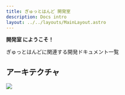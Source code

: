 ```yaml
---
title: ぎゅっとはんど 開発室
description: Docs intro
layout: ../../layouts/MainLayout.astro
---
```


**開発室 にようこそ！**

ぎゅっとはんどに関連する開発ドキュメント一覧

## アーキテクチャ

![](/images/architechture.drawio.png)
